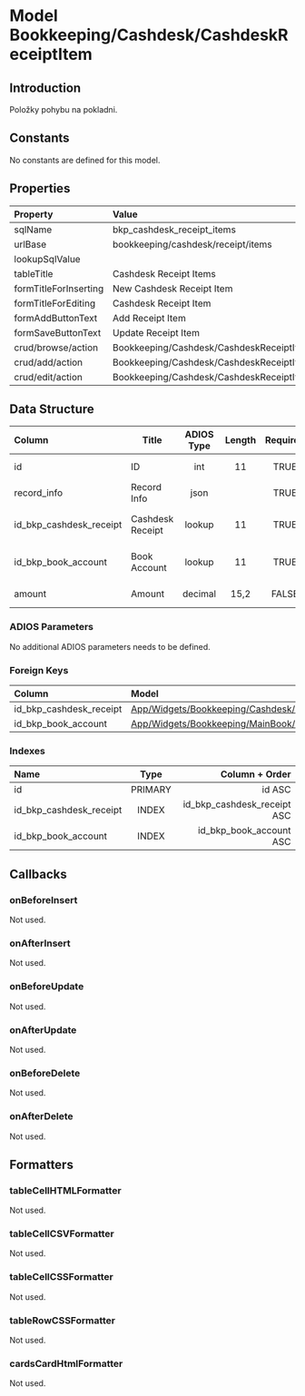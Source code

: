 # Model Bookkeeping/Cashdesk/CashdeskReceiptItem

## Introduction

Položky pohybu na pokladni.

## Constants

No constants are defined for this model.

## Properties

| Property              | Value                                              |
| :-------------------- | :------------------------------------------------- |
| sqlName               | bkp_cashdesk_receipt_items                         |
| urlBase               | bookkeeping/cashdesk/receipt/items                 |
| lookupSqlValue        |                                                    |
| tableTitle            | Cashdesk Receipt Items                             |
| formTitleForInserting | New Cashdesk Receipt Item                          |
| formTitleForEditing   | Cashdesk Receipt Item                              |
| formAddButtonText     | Add Receipt Item                                   |
| formSaveButtonText    | Update Receipt Item                                |
| crud/browse/action    | Bookkeeping/Cashdesk/CashdeskReceiptItems          |
| crud/add/action       | Bookkeeping/Cashdesk/CashdeskReceiptItem/AddOrEdit |
| crud/edit/action      | Bookkeeping/Cashdesk/CashdeskReceiptItem/AddOrEdit |

## Data Structure

| Column                  | Title            | ADIOS Type | Length | Required | Notes                     |
| :---------------------- | ---------------- | :--------: | :----: | :------: | :------------------------ |
| id                      | ID               |    int     |   11   |   TRUE   | Jedinečné ID záznamu      |
| record_info             | Record Info      |    json    |        |   TRUE   |                           |
| id_bkp_cashdesk_receipt | Cashdesk Receipt |   lookup   |   11   |   TRUE   | ID pokladničného dokladu  |
| id_bkp_book_account     | Book Account     |   lookup   |   11   |   TRUE   | ID účtu z účtovnej osnovy |
| amount                  | Amount           |  decimal   |  15,2  |  FALSE   | Suma položky transakcie   |

### ADIOS Parameters

No additional ADIOS parameters needs to be defined.

### Foreign Keys

| Column                  | Model                                                                                                      | Relation | OnUpdate | OnDelete |
| :---------------------- | :--------------------------------------------------------------------------------------------------------- | :------: | -------- | -------- |
| id_bkp_cashdesk_receipt | [App/Widgets/Bookkeeping/Cashdesk/Models/CashdeskReceipt](../../../Bookkeeping/Cashdesk/Models/CashdeskReceipt.md) |   1:N    | Cascade  | Restrict |
| id_bkp_book_account     | [App/Widgets/Bookkeeping/MainBook/Models/BookAccount](../../../Bookkeeping/MainBook/Models/BookAccount.md)         |   1:N    | Cascade  | Restrict |

### Indexes

| Name                    |  Type   |              Column + Order |
| :---------------------- | :-----: | --------------------------: |
| id                      | PRIMARY |                      id ASC |
| id_bkp_cashdesk_receipt |  INDEX  | id_bkp_cashdesk_receipt ASC |
| id_bkp_book_account     |  INDEX  |     id_bkp_book_account ASC |

## Callbacks

### onBeforeInsert

Not used.

### onAfterInsert

Not used.

### onBeforeUpdate

Not used.

### onAfterUpdate

Not used.

### onBeforeDelete

Not used.

### onAfterDelete

Not used.

## Formatters

### tableCellHTMLFormatter

Not used.

### tableCellCSVFormatter

Not used.

### tableCellCSSFormatter

Not used.

### tableRowCSSFormatter

Not used.

### cardsCardHtmlFormatter

Not used.
